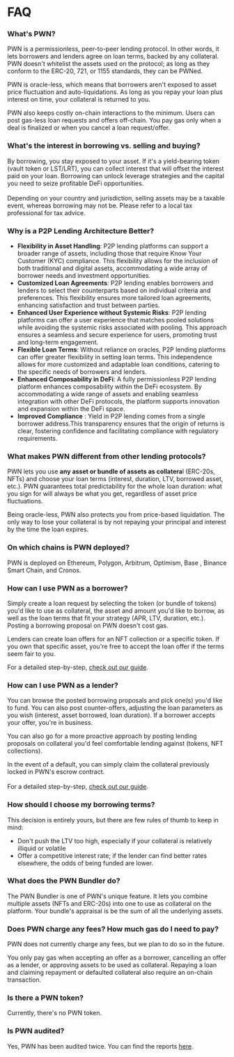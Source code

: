 # FAQ

### What's PWN?&#x20;

PWN is a permissionless, peer-to-peer lending protocol. In other words, it lets borrowers and lenders agree on loan terms, backed by any collateral. PWN doesn't whitelist the assets used on the protocol;  as long as they conform to the ERC-20, 721, or 1155 standards, they can be PWNed.

PWN is oracle-less, which means that borrowers aren't exposed to asset price fluctuation and auto-liquidations. As long as you repay your loan plus interest on time, your collateral is returned to you.&#x20;

PWN also keeps costly on-chain interactions to the minimum. Users can post gas-less loan requests and offers off-chain. You pay gas only when a deal is finalized or when you cancel a loan request/offer.&#x20;

### What's the interest in borrowing vs. selling and buying?

By borrowing, you stay exposed to your asset. If it's a yield-bearing token (vault token or LST/LRT), you can collect interest that will offset the interest paid on your loan. Borrowing can unlock leverage strategies and the capital you need to seize profitable DeFi opportunities.\
\
Depending on your country and jurisdiction, selling assets may be a taxable event, whereas borrowing may not be. Please refer to a local tax professional for tax advice.&#x20;

### Why is a P2P Lending Architecture Better?

* **Flexibility in Asset Handling**: P2P lending platforms can support a broader range of assets, including those that require Know Your Customer (KYC) compliance. This flexibility allows for the inclusion of both traditional and digital assets, accommodating a wide array of borrower needs and investment opportunities.
* **Customized Loan Agreements**: P2P lending enables borrowers and lenders to select their counterparts based on individual criteria and preferences. This flexibility ensures more tailored loan agreements, enhancing satisfaction and trust between parties.
* **Enhanced User Experience without Systemic Risks**: P2P lending platforms can offer a user experience that matches pooled solutions while avoiding the systemic risks associated with pooling. This approach ensures a seamless and secure experience for users, promoting trust and long-term engagement.
* **Flexible Loan Terms**: Without reliance on oracles, P2P lending platforms can offer greater flexibility in setting loan terms. This independence allows for more customized and adaptable loan conditions, catering to the specific needs of borrowers and lenders.
* **Enhanced Composability in DeFi**: A fully permissionless P2P lending platform enhances composability within the DeFi ecosystem. By accommodating a wide range of assets and enabling seamless integration with other DeFi protocols, the platform supports innovation and expansion within the DeFi space.
* **Improved Compliance** : Yield in P2P lending comes from a single borrower address.This transparency ensures that the origin of returns is clear, fostering confidence and facilitating compliance with regulatory requirements.

### What makes PWN different from other lending protocols?

PWN lets you use **any asset or bundle of assets as collatera**l (ERC-20s, NFTs) and choose your loan terms (interest, duration, LTV, borrowed asset, etc.). PWN guarantees total predictability for the whole loan duration: what you sign for will always be what you get, regardless of asset price fluctuations.

Being oracle-less, PWN also protects you from price-based liquidation. The only way to lose your collateral is by not repaying your principal and interest by the time the loan expires.

### **On which chains is PWN deployed?**

PWN is deployed on Ethereum, Polygon, Arbitrum, Optimism, Base , Binance Smart Chain, and Cronos.

### How can I use PWN as a borrower?&#x20;

Simply create a loan request by selecting the token (or bundle of tokens) you'd like to use as collateral, the asset and amount you'd like to borrow, as well as the loan terms that fit your strategy (APR, LTV, duration, etc.). Posting a borrowing proposal on PWN doesn't cost gas.&#x20;

Lenders can create loan offers for an NFT collection or a specific token. If you own that specific asset, you're free to accept the loan offer if the terms seem fair to you.&#x20;

For a detailed step-by-step, [check out our guide](../guides/borrowers/).

### How can I use PWN as a lender?&#x20;

You can browse the posted borrowing proposals and pick one(s) you'd like to fund. You can also post counter-offers, adjusting the loan parameters as you wish (interest, asset borrowed, loan duration). If a borrower accepts your offer, you're in business.&#x20;

You can also go for a more proactive approach by posting lending proposals on collateral you'd feel comfortable lending against (tokens, NFT collections).

In the event of a default, you can simply claim the collateral previously locked in PWN's escrow contract. \
\
For a detailed step-by-step, [check out our guide](../guides/lenders/).

### How should I choose my borrowing terms?

This decision is entirely yours, but there are few rules of thumb to keep in mind:

* Don't push the LTV too high, especially if your collateral is relatively illiquid or volatile
* Offer a competitive interest rate; if the lender can find better rates elsewhere, the odds of being funded are lower.

### What does the PWN Bundler do?

The PWN Bundler is one of PWN's unique feature. It lets you combine multiple assets (NFTs and ERC-20s) into one to use as collateral on the platform. Your bundle's appraisal is be the sum of all the underlying assets.

### Does PWN charge any fees? How much gas do I need to pay?&#x20;

PWN does not currently charge any fees, but we plan to do so in the future.&#x20;

You only pay gas when accepting an offer as a borrower, cancelling an offer as a lender, or approving assets to be used as collateral. Repaying a loan and claiming repayment or defaulted collateral also require an on-chain transaction.

### Is there a PWN token?&#x20;

Currently, there's no PWN token.

### Is PWN audited?

Yes, PWN has been audited twice. You can find the reports [here](https://dev-docs.pwn.xyz/more-documentation/audits/pwn-v1-audits).
